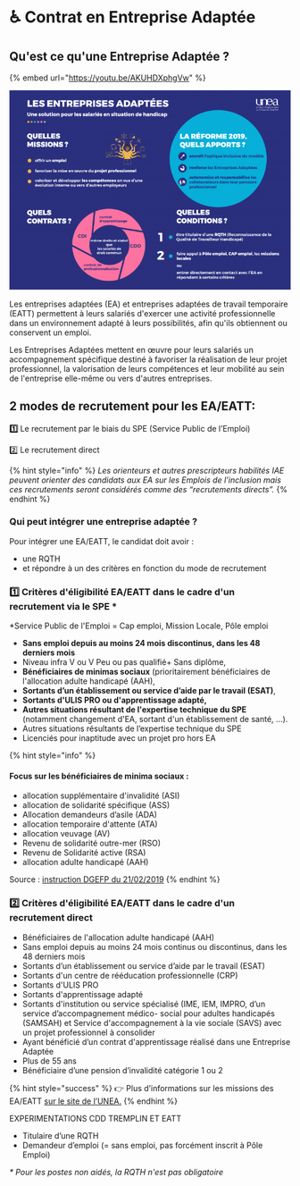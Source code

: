 # ♿ Contrat en Entreprise Adaptée

## Qu'est ce qu'une Entreprise Adaptée ?

{% embed url="https://youtu.be/AKUHDXphgVw" %}

![](.gitbook/assets/les_entreprises_adaptees_rvb_horizontal.png)

Les entreprises adaptées \(EA\) et entreprises adaptées de travail temporaire \(EATT\) permettent à leurs salariés d'exercer une activité professionnelle dans un environnement adapté à leurs possibilités, afin qu'ils obtiennent ou conservent un emploi. 

Les Entreprises Adaptées mettent en œuvre pour leurs salariés un accompagnement spécifique destiné à favoriser la réalisation de leur projet professionnel, la valorisation de leurs compétences et leur mobilité au sein de l'entreprise elle-même ou vers d'autres entreprises.

## 2 modes de recrutement pour les EA/EATT: 

**1️⃣** Le recrutement par le biais du SPE \(Service Public de l’Emploi\)

2️⃣ Le recrutement direct 

{% hint style="info" %}
_Les orienteurs et autres prescripteurs habilités IAE peuvent orienter des candidats aux EA sur les Emplois de l’inclusion mais ces recrutements seront considérés comme des “recrutements directs”._ 
{% endhint %}

### Qui peut intégrer une entreprise adaptée  ?  

Pour intégrer une EA/EATT, le candidat doit avoir : 

* une RQTH 
* et répondre à un des critères en fonction du mode de recrutement 

### **1️⃣ Critères d'éligibilité EA/EATT dans le cadre d'un recrutement via le SPE** \*

\*Service Public de l'Emploi = Cap emploi, Mission Locale, Pôle emploi

* **Sans emploi depuis au moins 24 mois discontinus, dans les 48 derniers mois**
* Niveau infra V ou V Peu ou pas qualifié+ Sans diplôme,
* **Bénéficiaires de minimas sociaux** \(prioritairement bénéficiaires de l'allocation adulte handicapé \(AAH\),
* **Sortants d’un établissement ou service d’aide par le travail \(ESAT\)**,
* **Sortants d'ULIS PRO ou d'apprentissage adapté,**
* **Autres situations résultant de l'expertise technique du SPE** \(notamment changement d'EA, sortant d'un établissement de santé, …\).
* Autres situations résultants de l’expertise technique du SPE
* Licenciés pour inaptitude avec un projet pro hors EA 

{% hint style="info" %}
#### Focus sur les bénéficiaires de minima sociaux : 

* allocation supplémentaire d'invalidité \(ASI\)
* allocation de solidarité spécifique \(ASS\)
* Allocation demandeurs d’asile \(ADA\)
* allocation temporaire d'attente \(ATA\)
* allocation veuvage \(AV\)
* Revenu de solidarité outre-mer \(RSO\)
* Revenu de Solidarité active \(RSA\)
* allocation adulte handicapé \(AAH\)

Source : [instruction DGEFP du 21/02/2019](https://www.legifrance.gouv.fr/circulaire/id/44443)
{% endhint %}

### 2️⃣ **Critères d'éligibilité EA/EATT dans le cadre d'un recrutement direct**

* Bénéficiaires de l'allocation adulte handicapé \(AAH\)
* Sans emploi depuis au moins 24 mois continus ou discontinus, dans les 48 derniers mois
* Sortants d’un établissement ou service d’aide par le travail \(ESAT\)
* Sortants d'un centre de rééducation professionnelle \(CRP\)
* Sortants d'ULIS PRO
* Sortants d'apprentissage adapté
* Sortants d'institution ou service spécialisé \(IME, IEM, IMPRO, d’un service d’accompagnement médico- social pour adultes handicapés \(SAMSAH\) et Service d'accompagnement à la vie sociale \(SAVS\) avec un projet professionnel à consolider
* Ayant bénéficié d’un contrat d'apprentissage réalisé dans une Entreprise Adaptée
* Plus de 55 ans
* Bénéficiaire d’une pension d’invalidité catégorie 1 ou 2

{% hint style="success" %}
👉 Plus d’informations sur les missions des EA/EATT [sur le site de l’UNEA.](https://www.unea.fr/quest-ce-quune-entreprise-adaptee)
{% endhint %}



EXPERIMENTATIONS CDD TREMPLIN ET EATT   


* Titulaire d’une RQTH
* Demandeur d’emploi \(= sans emploi, pas forcément inscrit à Pôle Emploi\)



_\* Pour les postes non aidés, la RQTH n'est pas obligatoire_  


